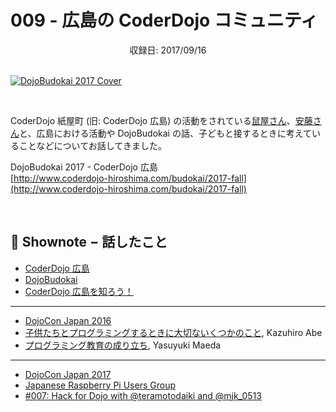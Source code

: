 # 009 - 広島の CoderDojo コミュニティ
<div style="text-align: center;">収録日: 2017/09/16</div><br>

[![DojoBudokai 2017 Cover](/podcasts/9.jpg)](http://www.coderdojo-hiroshima.com/budokai/2017-fall)

<br>

CoderDojo 紙屋町 (旧: CoderDojo 広島) の活動をされている[鼠屋さん](https://www.facebook.com/masanori.nezumiya)、[安藤さん](https://www.facebook.com/ando.mitsuaki)と、広島における活動や DojoBudokai の話、子どもと接するときに考えていることなどについてお話してきました。

DojoBudokai 2017 - CoderDojo 広島   
[http://www.coderdojo-hiroshima.com/budokai/2017-fall](http://www.coderdojo-hiroshima.com/budokai/2017-fall)

<br>

## 📝 Shownote − 話したこと

- [CoderDojo 広島](http://www.coderdojo-hiroshima.com/)
- [DojoBudokai](http://www.coderdojo-hiroshima.com/budokai)
- [CoderDojo 広島を知ろう！](https://www.slideshare.net/kamera25/coderdojo-73712494)

-----------

- [DojoCon Japan 2016](http://dojocon2016.coderdojo.jp/)
- [子供たちとプログラミングするときに大切ないくつかのこと](https://www.slideshare.net/KazuhiroAbe2/ss-65429736), Kazuhiro Abe
- [プログラミング教育の成り立ち](https://www.slideshare.net/maedaunderscore/ss-75942297), Yasuyuki Maeda

-----------

- [DojoCon Japan 2017](http://dojocon2017.coderdojo.jp/)
- [Japanese Raspberry Pi Users Group](http://www.raspi.jp/)
- [#007: Hack for Dojo with @teramotodaiki and @mjk_0513](/podcasts/7)
